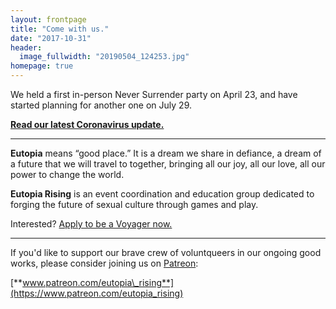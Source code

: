 ```yaml
---
layout: frontpage
title: "Come with us."
date: "2017-10-31"
header:
  image_fullwidth: "20190504_124253.jpg"
homepage: true
---
```


We held a first in-person Never Surrender party on April 23, and have started planning for another one on July 29.

**[Read our latest Coronavirus update.](https://eutopia-rising.org/blog/2020/03/17/coronavirus-update-2/)**

* * *

**Eutopia** means “good place.” It is a dream we share in defiance, a dream of a future that we will travel to together, bringing all our joy, all our love, all our power to change the world.

**Eutopia Rising** is an event coordination and education group dedicated to forging the future of sexual culture through games and play.

Interested? [Apply to be a Voyager now.](https://eutopia-rising.org/apply/)

* * *

If you'd like to support our brave crew of voluntqueers in our ongoing good works, please consider joining us on [Patreon](https://www.patreon.com/eutopia_rising):

[**www.patreon.com/eutopia\_rising**](https://www.patreon.com/eutopia_rising)
